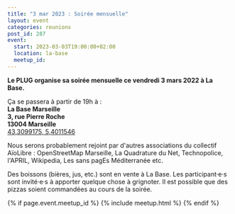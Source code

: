 ```yaml
---
title: "3 mar 2023 : Soirée mensuelle"
layout: event
categories: reunions
post_id: 287
event:
  start: 2023-03-03T19:00:00+02:00
  location: la-base
  meetup_id: 
---
```


**Le PLUG organise sa soirée mensuelle ce vendredi 3 mars 2022 à La Base.**

Ça se passera à partir de 19h à :  
**La Base Marseille**  
**3, rue Pierre Roche**  
**13004 Marseille**  
[43,3099175, 5,4011546](https://www.openstreetmap.org/node/7266092587)

Nous serons probablement rejoint par d'autres associations du collectif AïoLibre : OpenStreetMap Marseille, La Quadrature du Net, Technopolice, l'APRIL, Wikipedia, Les sans pagEs Méditerranée etc.

Des boissons (bières, jus, etc.) sont en vente à La Base. Les participant·e·s sont invité·e·s à apporter quelque chose à grignoter. Il est possible que des pizzas soient commandées au cours de la soirée.

{% if page.event.meetup_id %}
  {% include meetup.html %}
{% endif %}
